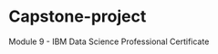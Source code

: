 # Capstone-project
Module 9 - IBM Data Science Professional Certificate
<img scr="https://github.com/MarcelVos1966/Capstone-project/blob/master/pics/wk3geo.jpg" />
